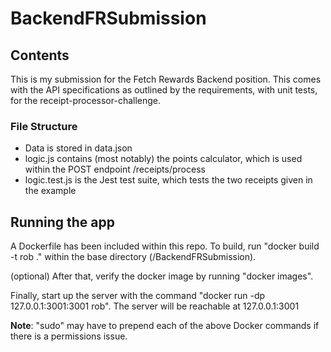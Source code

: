 # BackendFRSubmission
## Contents
This is my submission for the Fetch Rewards Backend position. This comes with the API specifications as outlined by the requirements, with unit tests, for the receipt-processor-challenge.

### File Structure
- Data is stored in data.json
- logic.js contains (most notably) the points calculator, which is used within the POST endpoint /receipts/process
- logic.test.js is the Jest test suite, which tests the two receipts given in the example

## Running the app
A Dockerfile has been included within this repo. To build, run "docker build -t rob ." within the base directory (/BackendFRSubmission). 

(optional) After that, verify the docker image by running "docker images".

Finally, start up the server with the command "docker run -dp 127.0.0.1:3001:3001 rob". The server will be reachable at 127.0.0.1:3001

**Note**: "sudo" may have to prepend each of the above Docker commands if there is a permissions issue.
